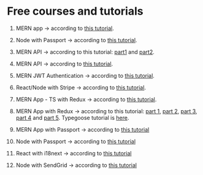 # Free courses and tutorials

1. MERN app -> according to [this tutorial](https://www.youtube.com/watch?v=_2Nid40Jbgc).

2. Node with Passport -> according to [this tutorial](https://www.youtube.com/watch?v=IUPHbf9cw74).

3. MERN API -> according to this tutorial: [part1](https://www.youtube.com/watch?v=1o9YOHeKhNQ) and
   [part2](https://www.youtube.com/watch?v=FXzsv2BJLKs).

4. MERN API -> according to [this tutorial](https://www.youtube.com/watch?v=72_5_YuDCNA).

5. MERN JWT Authentication -> according to [this tutorial](https://www.youtube.com/watch?v=duyv0se4eNs).

6. React/Node with Stripe -> according to [this tutorial](https://www.youtube.com/watch?v=lbEFSP1WAv0).

7. MERN App - TS with Redux -> according to [this tutorial](https://www.youtube.com/watch?v=a9NRFuMKV4o).

8. MERN App with Redux -> according to this tutorial: [part 1](https://www.youtube.com/watch?v=ngc9gnGgUdA),
   [part 2](https://www.youtube.com/watch?v=aibtHnbeuio&t=0s), [part 3](https://www.youtube.com/watch?v=LKlO8vLvUao),
   [part 4](https://www.youtube.com/watch?v=LYWgPSbPDfQ) and [part 5](https://www.youtube.com/watch?v=46NRrn4xi5Y). Typegoose
   tutorial is [here](https://dev.to/franciscomendes10866/how-to-build-type-safe-api-with-typegoose-and-expressjs-20oa).

9. MERN App with Passport -> according to [this tutorial](https://www.youtube.com/watch?v=Gwru3BueuiE)

10. Node with Passport -> according to [this tutorial](https://www.youtube.com/watch?v=6FOq4cUdH8k)

11. React with i18next -> according to [this tutorial](https://www.youtube.com/watch?v=baLjPx_wFi4)

12. Node with SendGrid -> according to [this tutorial](https://www.youtube.com/watch?v=G7iLLFKZVWA)
